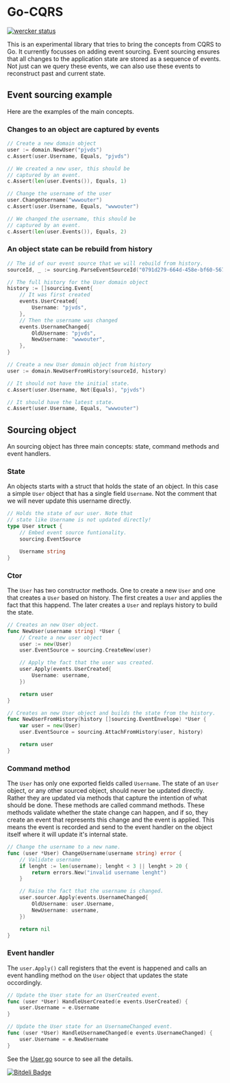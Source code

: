 # Go-CQRS

[![wercker status](https://app.wercker.com/status/2b9662864982402105e0e2555a8a20da "wercker status")](https://app.wercker.com/project/bykey/2b9662864982402105e0e2555a8a20da)

This is an experimental library that tries to bring the concepts from CQRS to Go. It
currently focusses on adding event sourcing. Event sourcing ensures that all changes
to the application state are stored as a sequence of events. Not just can we query
these events, we can also use these events to reconstruct past and current state.

## Event sourcing example

Here are the examples of the main concepts.

### Changes to an object are captured by events

``` go
// Create a new domain object
user := domain.NewUser("pjvds")
c.Assert(user.Username, Equals, "pjvds")

// We created a new user, this should be
// captured by an event.
c.Assert(len(user.Events()), Equals, 1)

// Change the username of the user
user.ChangeUsername("wwwouter")
c.Assert(user.Username, Equals, "wwwouter")

// We changed the username, this should be
// captured by an event.
c.Assert(len(user.Events()), Equals, 2)
```

### An object state can be rebuild from history

``` go
// The id of our event source that we will rebuild from history.
sourceId, _ := sourcing.ParseEventSourceId("0791d279-664d-458e-bf60-567ade140832")

// The full history for the User domain object
history := []sourcing.Event{
    // It was first created
    events.UserCreated{
        Username: "pjvds",
    },
    // Then the username was changed
    events.UsernameChanged{
        OldUsername: "pjvds",
        NewUsername: "wwwouter",
    },
}

// Create a new User domain object from history
user := domain.NewUserFromHistory(sourceId, history)

// It should not have the initial state.
c.Assert(user.Username, Not(Equals), "pjvds")

// It should have the latest state.
c.Assert(user.Username, Equals, "wwwouter")
```

## Sourcing object

An sourcing object has three main concepts: state, command methods and event handlers.

### State

An objects starts with a struct that holds the state of an object. In this case
a simple `User` object that has a single field `Username`. Not the comment that
we will never update this username directly.

``` go
// Holds the state of our user. Note that
// state like Username is not updated directly!
type User struct {
    // Embed event source funtionality.
    sourcing.EventSource

    Username string
}
```

### Ctor

The `User` has two constructor methods. One to create a new `User` and one that
creates a `User` based on history. The first creates a `User` and applies the fact
that this happend. The later creates a `User` and replays history to build the state.

``` go
// Creates an new User object.
func NewUser(username string) *User {
    // Create a new user object
    user := new(User)
    user.EventSource = sourcing.CreateNew(user)

    // Apply the fact that the user was created.
    user.Apply(events.UserCreated{
        Username: username,
    })

    return user
}

// Creates an new User object and builds the state from the history.
func NewUserFromHistory(history []sourcing.EventEnvelope) *User {
    var user = new(User)
    user.EventSource = sourcing.AttachFromHistory(user, history)

    return user
}
```

### Command method

The `User` has only one exported fields called `Username`. The state of an `User`
object, or any other sourced object, should never be updated directly. Rather
they are updated via methods that capture the intention of what should be done.
These methods are called command methods. These methods validate whether the
state change can happen, and if so, they create an event that represents this
change and the event is applied. This means the event is recorded and send to
the event handler on the object itself where it will update it's internal state.

``` go
// Change the username to a new name.
func (user *User) ChangeUsername(username string) error {
    // Validate username
    if lenght := len(username); lenght < 3 || lenght > 20 {
        return errors.New("invalid username lenght")
    }

    // Raise the fact that the username is changed.
    user.sourcer.Apply(events.UsernameChanged{
        OldUsername: user.Username,
        NewUsername: username,
    })

    return nil
}
```

### Event handler

The `user.Apply()` call registers that the event is happened and calls
an event handling method on the `User` object that updates the state occordingly.

``` go
// Update the User state for an UserCreated event.
func (user *User) HandleUserCreated(e events.UserCreated) {
    user.Username = e.Username
}

// Update the User state for an UsernameChanged event.
func (user *User) HandleUsernameChanged(e events.UsernameChanged) {
    user.Username = e.NewUsername
}
```

See the [User.go](https://github.com/dominikmayer/go-cqrs/blob/master/tests/domain/User.go)
source to see all the details.


[![Bitdeli Badge](https://d2weczhvl823v0.cloudfront.net/pjvds/go-cqrs/trend.png)](https://bitdeli.com/free "Bitdeli Badge")

